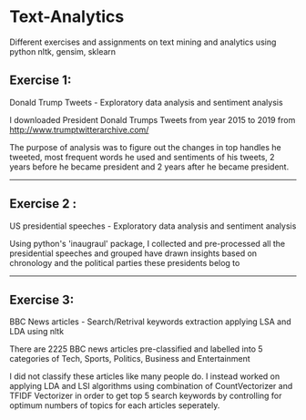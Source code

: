 # Text-Analytics

Different exercises and assignments on text mining and analytics using python nltk, gensim, sklearn

Exercise 1:
---
Donald Trump Tweets  - Exploratory data analysis and sentiment analysis

I downloaded President Donald Trumps Tweets from year 2015 to 2019 from http://www.trumptwitterarchive.com/

The purpose of analysis was to figure out the changes in top handles he tweeted, most frequent words he used and sentiments of his tweets, 2 years before he became president and 2 years after he became president.

------------

Exercise 2 :
---
US presidential speeches - Exploratory data analysis and sentiment analysis

Using python's 'inaugraul' package, I collected and pre-processed all the presidential speeches and grouped have drawn insights based on chronology and the political parties these presidents belog to

------------

Exercise 3:
---
BBC News articles - Search/Retrival keywords extraction applying LSA and LDA using nltk

There are 2225 BBC news articles pre-classified and labelled into 5 categories of Tech, Sports, Politics, Business and Entertainment

I did not classify these articles like many people do. I instead worked on applying LDA and LSI algorithms using combination of CountVectorizer and TFIDF Vectorizer in order to get top 5 search keywords by controlling for optimum numbers of topics for each articles seperately. 
